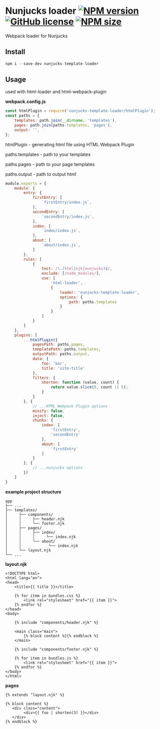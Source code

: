 [npm-url]: https://www.npmjs.com/package/nunjucks-template-loader
[npm-image]: https://img.shields.io/npm/v/nunjucks-template-loader?color=blue

[logo-url]: https://github.com/truerk/nunjucks-template-loader
[logo-image]: https://i.ibb.co/ZLJQnqP/nunjucks-template-loader.webp

[license-image]: https://img.shields.io/badge/license-MIT-blue.svg
[license-url]: https://github.com/truerk/nunjucks-template-loader/blob/master/LICENSE

[size-image]: https://img.shields.io/npm/dm/nunjucks-template-loader.svg
[size-url]: https://www.npmjs.com/package/nunjucks-template-loader

# Nunjucks loader [![NPM version][npm-image]][npm-url] [![GitHub license][license-image]][license-url] [![NPM size][size-image]][size-url]

Webpack loader for Nunjucks

## Install

```js
npm i --save-dev nunjucks-template-loader
```

## Usage

used with html-loader and html-webpack-plugin

**webpack.config.js**

```js
const htmlPlugin = require('nunjucks-template-loader/htmlPlugin');
const paths = {
    templates: path.join(__dirname, 'templates'),
    pages: path.join(paths.templates, 'pages'),
    output: '',
};
```

htmlPlugin - generating html file using HTML Webpack Plugin

paths.templates - path to your templates

paths.pages - path to your page templates

paths.output - path to output html

```js
module.exports = {
    module: {
        entry: {
            firstEntry: [
                `firstEntry/index.js`,
            ],
            secondEntry: [
                `secondEntry/index.js`,
            ],
            index: [
                `index/index.js`,
            ],
            about: [
                `about/index.js`,
            ]
        },
        rules: [
            {
                test: /\.(html|njk|nunjucks)$/,
                exclude: [/node_modules/],
                use: [
                    'html-loader',
                    {
                        loader: 'nunjucks-template-loader',
                        options: {
                            path: paths.templates
                        }
                    }
                ]
            }
        ]
    },
    plugins: [
        ...htmlPlugin({
            pagesPath: paths.pages,
            templatePath: paths.templates,
            outputPath: paths.output,
            data: {
                foo: 'bar',
                title: 'site-title'
            },
            filters: {
                shorten: function (value, count) {
                    return value.slice(0, count || 5);
                }
            }
        }, {
            // ...HTML Webpack Plugin options
            minify: false,
            inject: false,
            chunks: {
                index: [
                    'firstEntry',
                    'secondEntry'
                ],
                about: [
                    'firstEntry'
                ]
            }
        }, {
            // ...nunjucks options
        })
    ]
}
```

**example project structure**
```
app
├── ...
├── templates/
│     ├── components/
│     │     ├── header.njk
│     │     └── footer.njk
│     ├── pages/
│     │     ├── index/
│     │     │     └── index.njk
│     │     └── about/
│     │            └── index.njk
│     └── layout.njk
└── ...
```

**layout.njk**
```markup
<!DOCTYPE html>
<html lang="en">
<head>
    <title>{{ title }}</title>

    {% for item in bundles.css %}
        <link rel="stylesheet" href="{{ item }}">
    {% endfor %}
</head>
<body>

    {% include "components/header.njk" %}

    <main class="main">
        {% block content %}{% endblock %}
    </main>

    {% include "components/footer.njk" %}

    {% for item in bundles.js %}
        <link rel="stylesheet" href="{{ item }}">
    {% endfor %}
</body>
</html>
```

**pages**
```markup
{% extends "layout.njk" %}

{% block content %}
   <div class="content">
        <div>{{ foo | shorten(3) }}</div>
   </div>
{% endblock %}
```
